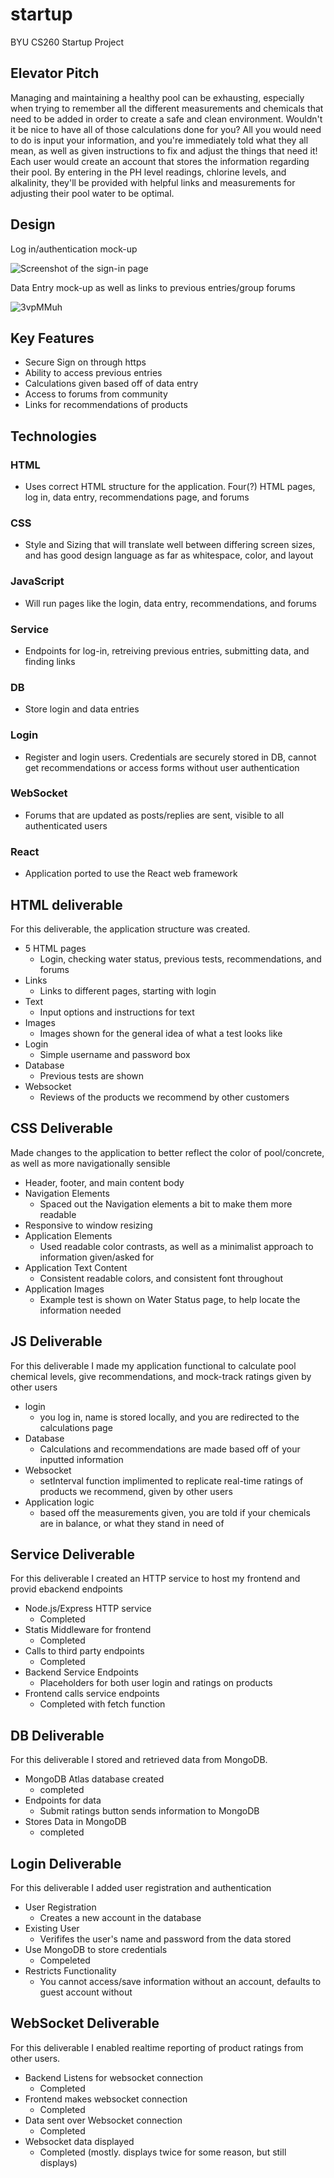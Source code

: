 # startup
BYU CS260 Startup Project

## Elevator Pitch

Managing and maintaining a healthy pool can be exhausting, especially when trying to remember all the different measurements and chemicals that need to be added in order to create a safe and clean environment. Wouldn't it be nice to have all of those calculations done for you? All you would need to do is input your information, and you're immediately told what they all mean, as well as given instructions to fix and adjust the things that need it! Each user would create an account that stores the information regarding their pool. By entering in the PH level readings, chlorine levels, and alkalinity, they'll be provided with helpful links and measurements for adjusting their pool water to be optimal.


## Design

Log in/authentication mock-up

![Screenshot of the sign-in page](https://github.com/garrettsvance/startup/assets/88953533/33ccd6b8-c72b-4c84-8e36-55fdbdc94724)

Data Entry mock-up as well as links to previous entries/group forums

![3vpMMuh](https://github.com/garrettsvance/startup/assets/88953533/687bb48f-8a40-4fa7-b935-a60d7e60fa7a)




## Key Features
* Secure Sign on through https
* Ability to access previous entries
* Calculations given based off of data entry
* Access to forums from community
* Links for recommendations of products

## Technologies

### HTML
* Uses correct HTML structure for the application. Four(?) HTML pages, log in, data entry, recommendations page, and forums

### CSS
* Style and Sizing that will translate well between differing screen sizes, and has good design language as far as whitespace, color, and layout


### JavaScript
* Will run pages like the login, data entry, recommendations, and forums


### Service
* Endpoints for log-in, retreiving previous entries, submitting data, and finding links


### DB
* Store login and data entries


### Login
* Register and login users. Credentials are securely stored in DB, cannot get recommendations or access forms without user authentication


### WebSocket
* Forums that are updated as posts/replies are sent, visible to all authenticated users


### React
* Application ported to use the React web framework

## HTML deliverable
For this deliverable, the application structure was created.
- 5 HTML pages
  - Login, checking water status, previous tests, recommendations, and forums
- Links
  - Links to different pages, starting with login
- Text
  - Input options and instructions for text
- Images
  - Images shown for the general idea of what a test looks like
- Login
  - Simple username and password box
- Database
  - Previous tests are shown
- Websocket
  - Reviews of the products we recommend by other customers

## CSS Deliverable
Made changes to the application to better reflect the color of pool/concrete, as well as more navigationally sensible

- Header, footer, and main content body
- Navigation Elements
  - Spaced out the Navigation elements a bit to make them more readable
- Responsive to window resizing
- Application Elements
  - Used readable color contrasts, as well as a minimalist approach to information given/asked for
- Application Text Content
  - Consistent readable colors, and consistent font throughout
- Application Images
  - Example test is shown on Water Status page, to help locate the information needed

## JS Deliverable
For this deliverable I made my application functional to calculate pool chemical levels, give recommendations, and mock-track ratings given by other users

- login
  - you log in, name is stored locally, and you are redirected to the calculations page
- Database 
  - Calculations and recommendations are made based off of your inputted information
- Websocket
  - setInterval function implimented to replicate real-time ratings of products we recommend, given by other users
- Application logic 
  - based off the measurements given, you are told if your chemicals are in balance, or what they stand in need of

## Service Deliverable
For this deliverable I created an HTTP service to host my frontend and provid ebackend endpoints

- Node.js/Express HTTP service
  - Completed
- Statis Middleware for frontend
  - Completed
- Calls to third party endpoints
  - Completed
- Backend Service Endpoints
  - Placeholders for both user login and ratings on products
- Frontend calls service endpoints
  - Completed with fetch function 

## DB Deliverable
For this deliverable I stored and retrieved data from MongoDB.

- MongoDB Atlas database created
  - completed
- Endpoints for data 
  - Submit ratings button sends information to MongoDB
- Stores Data in MongoDB
  - completed

## Login Deliverable
For this deliverable I added user registration and authentication

- User Registration
  - Creates a new account in the database
- Existing User
  - Verififes the user's name and password from the data stored
- Use MongoDB to store credentials
  - Compeleted
- Restricts Functionality
  - You cannot access/save information without an account, defaults to guest account without

## WebSocket Deliverable
For this deliverable I enabled realtime reporting of product ratings from other users.

- Backend Listens for websocket connection
  - Completed
- Frontend makes websocket connection
  - Completed
- Data sent over Websocket connection
  - Completed
- Websocket data displayed
  - Completed (mostly. displays twice for some reason, but still displays)
